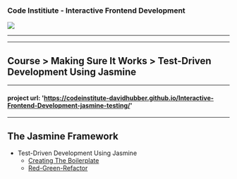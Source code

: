 ### Code Institiute - Interactive Frontend Development


<img src="https://codeinstitute.s3.amazonaws.com/fullstack/ci_logo_small.png" style="margin: 0;">

***

    
***
## Course  > Making Sure It Works  > Test-Driven Development Using Jasmine

***
#### project url: **'https://codeinstitute-davidhubber.github.io/Interactive-Frontend-Development-jasmine-testing/'**
***

## The Jasmine Framework

- Test-Driven Development Using Jasmine
    - [Creating The Boilerplate][]
    - [Red-Green-Refactor][]




[Creating The Boilerplate]: https://youtu.be/hmRgPzOfwZw
[Red-Green-Refactor]: https://youtu.be/excWW64sWQ0